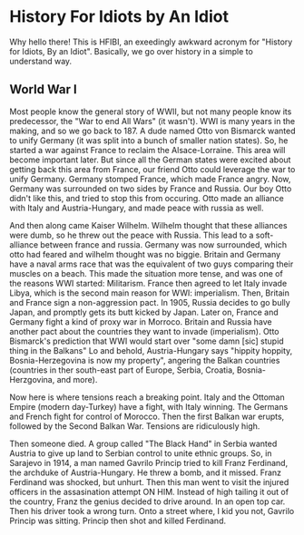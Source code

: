 # History For Idiots by An Idiot

Why hello there!
This is HFIBI, an exeedingly awkward acronym for "History for Idiots, By an Idiot". Basically, we go over history in a simple to understand way. 


## World War I
Most people know the general story of WWII, but not many people know its predecessor, the "War to end All Wars" (it wasn't). WWI is many years in the making, and so we go back to 187. 
A dude named  Otto von Bismarck wanted to unify Germany (it was split into a bunch of smaller nation states). So, he started a war against France to reclaim the Alsace-Lorraine. This area will become important later. But since all the German states were excited about getting back this area from France, our friend Otto could leverage the war to unify Germany. Germany stomped France, which made France angry. Now, Germany was surrounded on two sides by France and Russia. Our boy Otto didn't like this, and tried to stop this from occuring. Otto made an alliance with Italy and Austria-Hungary, and made peace with russia as well. 

And then along came Kaiser Wilhelm. Wilhelm thought that these alliances were dumb, so he threw out the peace with Russia. This lead to a soft-alliance between france and russia. Germany was now surrounded, which otto had feared and wilhelm thought was no biggie. Britain and Germany have a naval arms race that was the equivalent of two guys comparing their muscles on a beach. This made the situation more tense, and was one of the reasons WWI started: Militarism. France then agreed to let Italy invade Libya, which is the second main reason for WWI: imperialism. Then, Britain and France sign a non-aggression pact. In 1905, Russia decides to go bully Japan, and promptly gets its butt kicked by Japan. Later on, France and Germany fight a kind of proxy war in Morroco. Britain and Russia have another pact about the countries they want to invade 
(imperialism). Otto Bismarck's prediction that WWI would start over "some damn [sic] stupid thing in the Balkans" Lo and behold, Austria-Hungary says "hippity hoppity, Bosnia-Herzegovina is now my property", angering the Balkan countries (countries in ther south-east part of Europe, Serbia, Croatia, Bosnia-Herzgovina, and more). 

Now here is where tensions reach a breaking point. Italy and the Ottoman Empire (modern day-Turkey) have a fight, with Italy winning. The Germans and French fight for control of Morocco. Then the first Balkan war erupts, followed by the Second Balkan War. Tensions are ridiculously high. 

Then someone died. A group called "The Black Hand" in Serbia wanted Austria to give up land to Serbian control to unite ethnic groups. So, in Sarajevo in 1914, a man named Gavrilo Princip tried to kill Franz Ferdinand, the archduke of Austria-Hungary. He threw a bomb, and it missed. Franz Ferdinand was shocked, but unhurt. Then this man went to visit the injured officers in the assasination attempt ON HIM. Instead of high tailing it out of the country, Franz the genius decided to drive around. In an open top car. Then his driver took a wrong turn. Onto a street where, I kid you not, Gavrilo Princip was sitting. Princip then 
shot and killed Ferdinand. 

